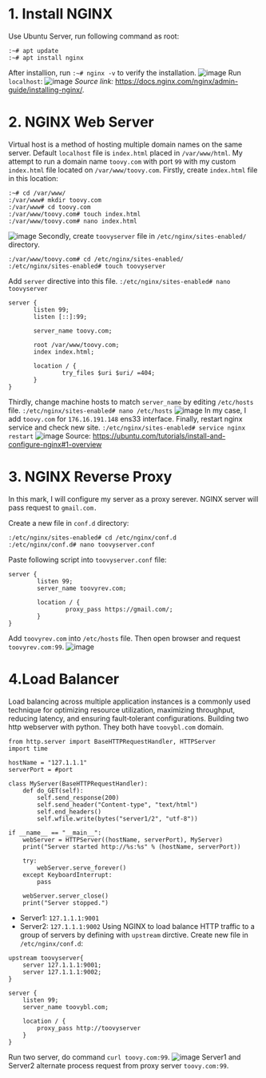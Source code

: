 # 1. Install NGINX
Use Ubuntu Server, run following command as root:
```
:~# apt update
:~# apt install nginx
```
After installion, run `:~# nginx -v` to verify the installation.
![image](https://github.com/toovyz/blog/assets/90684283/6d661a18-8a6d-4b4e-900d-0d060f839252)
Run `localhost`:
![image](https://github.com/toovyz/blog/assets/90684283/b6f7a486-41c9-4f75-b1b2-d15ebb57ff46)
*Source link:* https://docs.nginx.com/nginx/admin-guide/installing-nginx/.

# 2. NGINX Web Server
Virtual host is a method of hosting multiple domain names on the same server.
Default `localhost` file is `index.html` placed in `/var/www/html`.
My attempt to run a domain name `toovy.com` with port `99` with my custom `index.html` file located on `/var/www/toovy.com`.
Firstly, create `index.html` file in this location:
```
:~# cd /var/www/
:/var/www# mkdir toovy.com
:/var/www# cd toovy.com
:/var/www/toovy.com# touch index.html
:/var/www/toovy.com# nano index.html
```
![image](https://github.com/toovyz/blog/assets/90684283/84bef32c-9799-4a0a-a86c-2427236963c0)
Secondly, create `toovyserver` file in `/etc/nginx/sites-enabled/` directory.
```
:/var/www/toovy.com# cd /etc/nginx/sites-enabled/
:/etc/nginx/sites-enabled# touch toovyserver
```
Add `server` directive into this file.
`:/etc/nginx/sites-enabled# nano toovyserver`
```
server {
       listen 99;
       listen [::]:99;

       server_name toovy.com;

       root /var/www/toovy.com;
       index index.html;

       location / {
               try_files $uri $uri/ =404;
       }
}
```
Thirdly, change machine hosts to match `server_name` by editing `/etc/hosts` file.
`:/etc/nginx/sites-enabled# nano /etc/hosts`
![image](https://github.com/toovyz/blog/assets/90684283/83e0ee33-ca7e-4b07-b7aa-a9d1836fdf57)
In my case, I add `toovy.com` for `176.16.191.148` ens33 interface.
Finally, restart nginx service and check new site. 
`:/etc/nginx/sites-enabled# service nginx restart`
![image](https://github.com/toovyz/blog/assets/90684283/6457889e-da5a-4503-835a-216c4b044b0b)
Source: https://ubuntu.com/tutorials/install-and-configure-nginx#1-overview
# 3. NGINX Reverse Proxy
In this mark, I will configure my server as a proxy serever. NGINX server will pass request to `gmail.com.`

Create a new file in `conf.d` directory:
```
:/etc/nginx/sites-enabled# cd /etc/nginx/conf.d
:/etc/nginx/conf.d# nano toovyserver.conf
```
Paste following script into `toovyserver.conf` file:
```
server {
        listen 99;
        server_name toovyrev.com;
 
        location / {
                proxy_pass https://gmail.com/;  
        }
}
```
Add `toovyrev.com` into `/etc/hosts` file. Then open browser and request `toovyrev.com:99`.
![image](https://github.com/toovyz/blog/assets/90684283/740988e2-8324-4f6a-b8d6-627388dfb8fb)

# 4.Load Balancer
Load balancing across multiple application instances is a commonly used technique for optimizing resource utilization, maximizing throughput, reducing latency, and ensuring fault‑tolerant configurations.
Building two http webserver with python. They both have `toovybl.com` domain.
```
from http.server import BaseHTTPRequestHandler, HTTPServer
import time

hostName = "127.1.1.1"
serverPort = #port

class MyServer(BaseHTTPRequestHandler):
    def do_GET(self):
        self.send_response(200)
        self.send_header("Content-type", "text/html")
        self.end_headers()
        self.wfile.write(bytes("server1/2", "utf-8"))

if __name__ == "__main__":        
    webServer = HTTPServer((hostName, serverPort), MyServer)
    print("Server started http://%s:%s" % (hostName, serverPort))

    try:
        webServer.serve_forever()
    except KeyboardInterrupt:
        pass

    webServer.server_close()
    print("Server stopped.")
```
* Server1: `127.1.1.1:9001`
* Server2: `127.1.1.1:9002`
Using NGINX to load balance HTTP traffic to a group of servers by defining with `upstream` dirctive. Create new file in `/etc/nginx/conf.d`:
```
upstream toovyserver{
    server 127.1.1.1:9001;
    server 127.1.1.1:9002;
}

server {
    listen 99;
    server_name toovybl.com;
    
    location / {
        proxy_pass http://toovyserver
    }
}
```
Run two server, do command `curl toovy.com:99`.
![image](https://github.com/toovyz/blog/assets/90684283/f33109ad-e92d-475f-b4fe-78f8bb100ef9)
Server1 and Server2 alternate process request from proxy server `toovy.com:99`.
